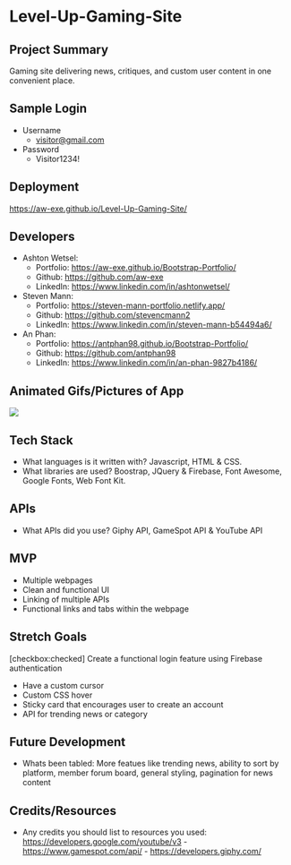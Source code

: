 # Level-Up-Gaming-Site

> [Live Site]: https://aw-exe.github.io/Level-Up-Gaming-Site/

## Project Summary

Gaming site delivering news, critiques, and custom user content in one convenient place.  

## Sample Login

- Username
  - visitor@gmail.com
- Password
  - Visitor1234!

## Deployment

https://aw-exe.github.io/Level-Up-Gaming-Site/

## Developers

- Ashton Wetsel:
  - Portfolio: https://aw-exe.github.io/Bootstrap-Portfolio/
  - Github: https://github.com/aw-exe
  - LinkedIn: https://www.linkedin.com/in/ashtonwetsel/
- Steven Mann:
  - Portfolio: https://steven-mann-portfolio.netlify.app/
  - Github: https://github.com/stevencmann2
  - LinkedIn: https://www.linkedin.com/in/steven-mann-b54494a6/
- An Phan:
  - Portfolio: https://antphan98.github.io/Bootstrap-Portfolio/
  - Github: https://github.com/antphan98
  - LinkedIn: https://www.linkedin.com/in/an-phan-9827b4186/

## Animated Gifs/Pictures of App

![](level-up-gaming/assets/images/screenshot1.png)

## Tech Stack

- What languages is it written with? Javascript, HTML & CSS.
- What libraries are used? Boostrap, JQuery & Firebase, Font Awesome, Google Fonts, Web Font Kit. 

## APIs

- What APIs did you use? Giphy API, GameSpot API & YouTube API

## MVP

- Multiple webpages
- Clean and functional UI
- Linking of multiple APIs
- Functional links and tabs within the webpage

## Stretch Goals

 [checkbox:checked] Create a functional login feature using Firebase authentication
- Have a custom cursor
- Custom CSS hover 
- Sticky card that encourages user to create an account
- API for trending news or category

## Future Development

- Whats been tabled: More featues like trending news, ability to sort by platform, member forum board, general styling, pagination for news content

## Credits/Resources

- Any credits you should list to resources you used: https://developers.google.com/youtube/v3 - https://www.gamespot.com/api/ - https://developers.giphy.com/
